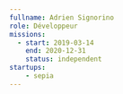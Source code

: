 ```yaml
---
fullname: Adrien Signorino
role: Développeur
missions:
  - start: 2019-03-14
    end: 2020-12-31
    status: independent
startups:
    - sepia
---
```

